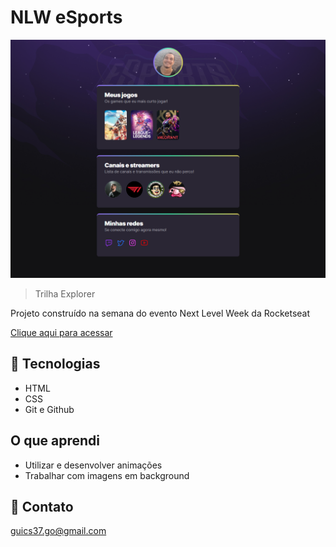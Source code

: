 # NLW eSports

![preview](./.github/preview.png)

>Trilha Explorer

Projeto construído na semana do evento Next Level Week da Rocketseat

[Clique aqui para acessar](https://scgui.github.io/nlw)

## 🔧 Tecnologias

- HTML
- CSS
- Git e Github

## O que aprendi

- Utilizar e desenvolver animações
- Trabalhar com imagens em background

## 🔌 Contato

guics37.go@gmail.com
